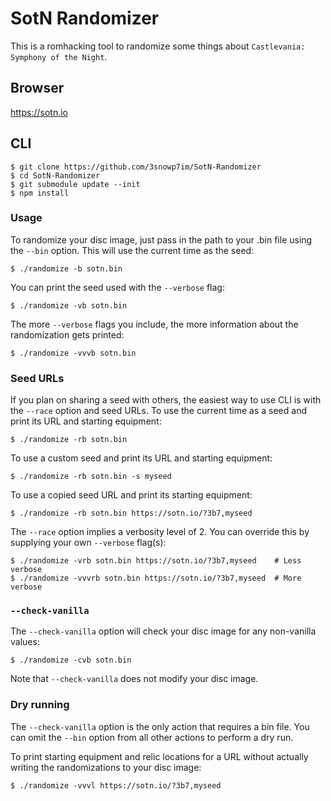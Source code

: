# SotN Randomizer

This is a romhacking tool to randomize some things about `Castlevania:
Symphony of the Night`.

## Browser

https://sotn.io

## CLI

```shell
$ git clone https://github.com/3snowp7im/SotN-Randomizer
$ cd SotN-Randomizer
$ git submodule update --init
$ npm install
```

### Usage

To randomize your disc image, just pass in the path to your .bin file using the
`--bin` option. This will use the current time as the seed:

```shell
$ ./randomize -b sotn.bin
```

You can print the seed used with the `--verbose` flag:

```shell
$ ./randomize -vb sotn.bin
```

The more `--verbose` flags you include, the more information about the
randomization gets printed:

```shell
$ ./randomize -vvvb sotn.bin
```

### Seed URLs

If you plan on sharing a seed with others, the easiest way to use CLI is with
the `--race` option and seed URLs. To use the current time as a seed and print
its URL and starting equipment:

```shell
$ ./randomize -rb sotn.bin
```

To use a custom seed and print its URL and starting equipment:

```shell
$ ./randomize -rb sotn.bin -s myseed
```

To use a copied seed URL and print its starting equipment:

```shell
$ ./randomize -rb sotn.bin https://sotn.io/?3b7,myseed
```

The `--race` option implies a verbosity level of 2. You can override this by
supplying your own `--verbose` flag(s):

```shell
$ ./randomize -vrb sotn.bin https://sotn.io/?3b7,myseed    # Less verbose
$ ./randomize -vvvrb sotn.bin https://sotn.io/?3b7,myseed  # More verbose
```

### `--check-vanilla`

The `--check-vanilla` option will check your disc image for any non-vanilla
values:

```shell
$ ./randomize -cvb sotn.bin
```

Note that `--check-vanilla` does not modify your disc image.

### Dry running

The `--check-vanilla` option is the only action that requires a bin file. You
can omit the `--bin` option from all other actions to perform a dry run.

To print starting equipment and relic locations for a URL without actually
writing the randomizations to your disc image:

```shell
$ ./randomize -vvvl https://sotn.io/?3b7,myseed
```
